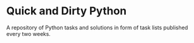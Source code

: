 # Quick and Dirty Python
A repository of Python tasks and solutions in form of task lists published every two weeks.
